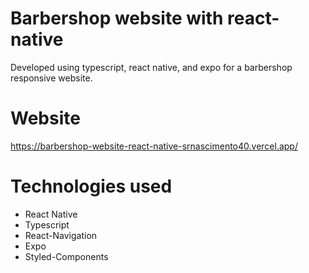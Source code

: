 # Barbershop website with react-native

Developed using typescript, react native, and expo for a barbershop responsive website.

# Website
https://barbershop-website-react-native-srnascimento40.vercel.app/


# Technologies used

- React Native
- Typescript
- React-Navigation
- Expo
- Styled-Components
